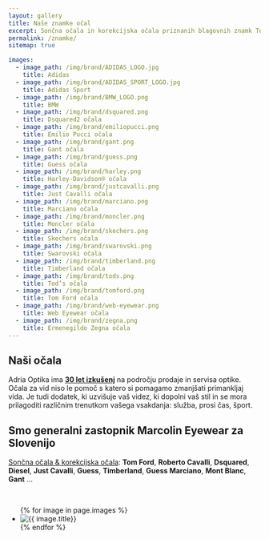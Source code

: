```yaml
---
layout: gallery
title: Naše znamke očal
excerpt: Sončna očala in korekcijska očala priznanih blagovnih znamk Tom Ford, Guess, Cavalli, Montbalnc, Dsquared, Swarovski, Gant, Timberland, Diesel..
permalink: /znamke/
sitemap: true

images:
  - image_path: /img/brand/ADIDAS_LOGO.jpg
    title: Adidas
  - image_path: /img/brand/ADIDAS_SPORT_LOGO.jpg
    title: Adidas Sport
  - image_path: /img/brand/BMW_LOGO.png
    title: BMW
  - image_path: /img/brand/dsquared.png
    title: Dsquared2 očala
  - image_path: /img/brand/emiliopucci.png
    title: Emilio Pucci očala
  - image_path: /img/brand/gant.png
    title: Gant očala
  - image_path: /img/brand/guess.png
    title: Guess očala
  - image_path: /img/brand/harley.png
    title: Harley-Davidson® očala
  - image_path: /img/brand/justcavalli.png
    title: Just Cavalli očala
  - image_path: /img/brand/marciano.png
    title: Marciano očala
  - image_path: /img/brand/moncler.png
    title: Moncler očala
  - image_path: /img/brand/skechers.png
    title: Skechers očala
  - image_path: /img/brand/swarovski.png
    title: Swarovski očala
  - image_path: /img/brand/timberland.png
    title: Timberland očala
  - image_path: /img/brand/tods.png
    title: Tod’s očala
  - image_path: /img/brand/tomford.png
    title: Tom Ford očala
  - image_path: /img/brand/web-eyewear.png
    title: Web Eyewear očala
  - image_path: /img/brand/zegna.png
    title: Ermenegildo Zegna očala
---
```



## Naši očala

Adria Optika ima **[30 let izkušenj](/o-nas/)** na področju prodaje in servisa optike.
Očala za vid niso le pomoč s katero si pomagamo zmanjšati primankljaj vida. Je tudi dodatek, ki uzvišuje vaš videz, ki dopolni vaš stil in se mora prilagoditi različnim trenutkom vašega vsakdanja: služba, prosi čas, šport.

## Smo generalni zastopnik Marcolin Eyewear za Slovenijo
[Sončna očala & korekcijska očala](/ocala/):
**Tom Ford**, **Roberto Cavalli**, **Dsquared**, **Diesel**, **Just Cavalli**, **Guess**, **Timberland**, **Guess Marciano**, **Mont Blanc**, **Gant** ...

<br/>

<ul class="photo-gallery">
  {% for image in page.images %}
    <li><a target="popupwindow" rel="nofollow noreferrer" onclick="window.open('http://en.marcolin.com/brands/', 'popupwindow', 'scrollbars=yes,width=800,height=500');return true"><img class="transform-big" src="{{ image.image_path }}" alt="{{ image.title}}" title="{{ image.title}}"/></a></li>
  {% endfor %}
</ul>
